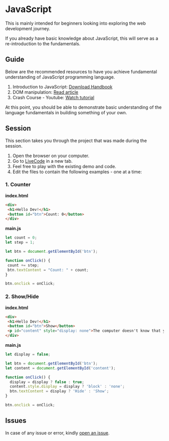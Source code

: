 # JavaScript
This is mainly intended for beginners looking into exploring the web development journey.

If you already have basic knowledge about JavaScript, this will serve as a re-introduction to the fundamentals.

## Guide
Below are the recommended resources to have you achieve fundamental understanding of JavaScript programming language.

1. Introduction to JavaScript: [Download Handbook](https://flaviocopes.pages.dev/books/js-handbook.pdf)
2. DOM manipulation: [Read article](https://developer.mozilla.org/en-US/docs/Learn/JavaScript/Client-side_web_APIs/Manipulating_documents)
3. Crash Course - Youtube: [Watch tutorial](https://www.youtube.com/watch?v=hdI2bqOjy3c)

At this point, you should be able to demonstrate basic understanding of the language fundamentals in building something of your own.

## Session
This section takes you through the project that was made during the session.

1. Open the browser on your computer.
2. Go to [LiveCode](https://henryhale.github.io/livecode) in a new tab.
3. Feel free to play with the existing demo and code.
4. Edit the files to contain the following examples - one at a time:

### 1. Counter

**index.html**

```html
<div>
 <h1>Hello Dev!</h1>
 <button id="btn">Count: 0</button>
</div>
```

**main.js**
```js
let count = 0;
let step = 1;

let btn = document.getElementById('btn');

function onClick() {
 count += step;
 btn.textContent = "Count: " + count;
}

btn.onclick = onClick;
```

### 2. Show/Hide

**index.html**

```html
<div>
 <h1>Hello Dev!</h1>
 <button id="btn">Show</button>
 <p id="content" style="display: none">The computer doesn't know that you are missing a semicolon. It sees what looks like two instructions in a row and assume you meant for them to be two separate instructions. But it could be something else, and the computer tells you about the problem so you make it clear what you want, instead of fixing it without telling you and ending up with a code that doesn't do what you want.</p>
</div>
```

**main.js**
```js
let display = false;

let btn = document.getElementById('btn');
let content = document.getElementById('content');

function onClick() {
  display = display ? false : true;
  content.style.display = display ? 'block' : 'none';
  btn.textContent = display ? 'Hide' : 'Show';
}

btn.onclick = onClick;
```

## Issues
In case of any issue or error, kindly [open an issue](https://github.com/kyucs/sessions/issues/new).
